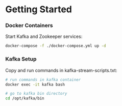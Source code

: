 # Getting Started

### Docker Containers
Start Kafka and Zookeeper services:

```sh
docker-compose -f ./docker-compose.yml up -d
```

### Kafka Setup
Copy and run commands in kafka-stream-scripts.txt:

```sh
# run commands in kafka container
docker exec -it kafka bash

# go to kafka bin directory
cd /opt/kafka/bin
```
